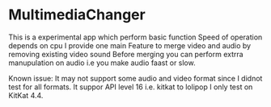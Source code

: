 # MultimediaChanger

This is a experimental app which perform basic function
Speed of operation depends on cpu
I provide one main Feature to merge video and audio by removing existing video sound
Before merging you can perform extrra manupulation on audio i.e you make audio faast or slow.

Known issue:
It may not support some audio and video format since I didnot test for all formats.
It suppor API level 16 i.e. kitkat to lolipop I only test on KitKat 4.4.
